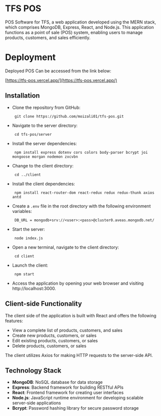 # TFS POS

POS Software for TFS, a web application developed using the MERN stack, which comprises MongoDB, Express, React, and Node.js. This application functions as a point of sale (POS) system, enabling users to manage products, customers, and sales efficiently.

# Deployment

Deployed POS Can be accessed from the link below:

[https://tfs-pos.vercel.app/](https://tfs-pos.vercel.app/)

## Installation

- Clone the repository from GitHub: 

       git clone https://github.com/moizali01/tfs-pos.git
    
- Navigate to the server directory: 

       cd tfs-pos/server
    
- Install the server dependencies: 

       npm install express dotenv cors colors body-parser bcrypt joi mongoose morgan nodemon zxcvbn
    
- Change to the client directory: 

       cd ../client
    
- Install the client dependencies: 

       npm install react-router-dom react-redux redux redux-thunk axios antd 
    
- Create a `.env` file in the root directory with the following environment variables:

       DB_URL = mongodb+srv://<user>:<pass>@cluster0.aveas.mongodb.net/ 

- Start the server: 

       node index.js
    
- Open a new terminal, navigate to the client directory:

       cd client
    
- Launch the client: 

       npm start
    
- Access the application by opening your web browser and visiting http://localhost:3000.

## Client-side Functionality

The client side of the application is built with React and offers the following features:

- View a complete list of products, customers, and sales
- Create new products, customers, or sales
- Edit existing products, customers, or sales
- Delete products, customers, or sales

The client utilizes Axios for making HTTP requests to the server-side API.

## Technology Stack

- **MongoDB**: NoSQL database for data storage
- **Express**: Backend framework for building RESTful APIs
- **React**: Frontend framework for creating user interfaces
- **Node.js**: JavaScript runtime environment for developing scalable server-side applications
- **Bcrypt**: Password hashing library for secure password storage